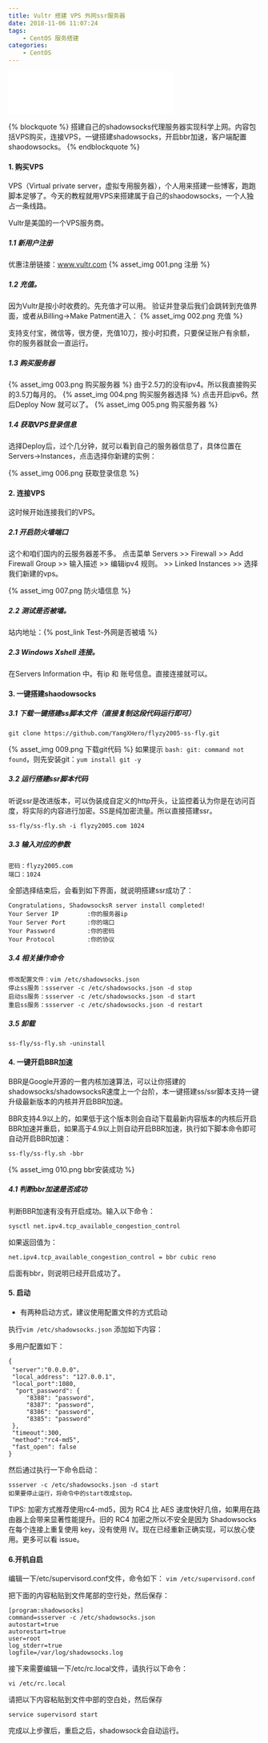 ```yaml
---
title: Vultr 搭建 VPS 外网ssr服务器
date: 2018-11-06 11:07:24
tags:
    - CentOS 服务搭建
categories:
    - CentOS
---
```

<iframe 
    frameborder="no" border="0" marginwidth="0" marginheight="0" width=330
 height=86 src="//music.163.com/outchain/player?type=2&id=25714146&auto=1&height=66"></iframe>

{% blockquote %}
搭建自己的shadowsocks代理服务器实现科学上网。内容包括VPS购买，连接VPS，一键搭建shadowsocks，开启bbr加速，客户端配置shaodowsocks。
{% endblockquote %}

#### 1. 购买VPS
VPS（Virtual private server，虚拟专用服务器），个人用来搭建一些博客，跑跑脚本足够了。今天的教程就用VPS来搭建属于自己的shaodowsocks，一个人独占一条线路。

Vultr是美国的一个VPS服务商。
##### 1.1 新用户注册
优惠注册链接：www.vultr.com
{% asset_img 001.png 注册 %}

##### 1.2 充值。
因为Vultr是按小时收费的。先充值才可以用。
验证并登录后我们会跳转到充值界面，或者从Billing->Make Patment进入：
{% asset_img 002.png 充值 %}

支持支付宝，微信等，很方便，充值10刀，按小时扣费，只要保证账户有余额，你的服务器就会一直运行。

##### 1.3 购买服务器
{% asset_img 003.png 购买服务器 %}
由于2.5刀的没有ipv4。所以我直接购买的3.5刀每月的。
{% asset_img 004.png 购买服务器选择 %}
点击开启ipv6。然后Deploy Now 就可以了。
{% asset_img 005.png 购买服务器 %}

##### 1.4 获取VPS登录信息
选择Deploy后，过个几分钟，就可以看到自己的服务器信息了，具体位置在Servers->Instances，点击选择你新建的实例：

{% asset_img 006.png 获取登录信息 %}

#### 2. 连接VPS
这时候开始连接我们的VPS。
##### 2.1 开启防火墙端口
这个和咱们国内的云服务器差不多。
点击菜单  Servers >> Firewall >> Add Firewall Group >> 输入描述 >> 编辑ipv4 规则。 >> Linked Instances >> 选择我们新建的vps。

{% asset_img 007.png 防火墙信息 %}

##### 2.2 测试是否被墙。
站内地址：{% post_link Test-外网是否被墙 %}


##### 2.3 Windows Xshell 连接。
在Servers Information 中。有ip 和 账号信息。直接连接就可以。


#### 3. 一键搭建shaodowsocks

##### 3.1 下载一键搭建ss脚本文件（直接复制这段代码运行即可）
    git clone https://github.com/YangXHero/flyzy2005-ss-fly.git
{% asset_img 009.png 下载git代码 %}
如果提示 `bash: git: command not found`，则先安装git：`yum install git -y`
##### 3.2 运行搭建ssr脚本代码
听说ssr是改进版本，可以伪装成自定义的http开头，让监控着认为你是在访问百度，将实际的内容进行加密。SS是纯加密流量。所以直接搭建ssr。

    ss-fly/ss-fly.sh -i flyzy2005.com 1024

##### 3.3 输入对应的参数
    
    密码：flyzy2005.com
    端口：1024

全部选择结束后，会看到如下界面，就说明搭建ssr成功了：

    Congratulations, ShadowsocksR server install completed!
    Your Server IP        :你的服务器ip
    Your Server Port      :你的端口
    Your Password         :你的密码
    Your Protocol         :你的协议
   

##### 3.4 相关操作命令
    修改配置文件：vim /etc/shadowsocks.json
    停止ss服务：ssserver -c /etc/shadowsocks.json -d stop
    启动ss服务：ssserver -c /etc/shadowsocks.json -d start
    重启ss服务：ssserver -c /etc/shadowsocks.json -d restart

##### 3.5 卸载
    ss-fly/ss-fly.sh -uninstall


#### 4. 一键开启BBR加速

BBR是Google开源的一套内核加速算法，可以让你搭建的shadowsocks/shadowsocksR速度上一个台阶，本一键搭建ss/ssr脚本支持一键升级最新版本的内核并开启BBR加速。

BBR支持4.9以上的，如果低于这个版本则会自动下载最新内容版本的内核后开启BBR加速并重启，如果高于4.9以上则自动开启BBR加速，执行如下脚本命令即可自动开启BBR加速：

    ss-fly/ss-fly.sh -bbr
{% asset_img 010.png bbr安装成功 %}
##### 4.1 判断bbr加速是否成功
判断BBR加速有没有开启成功。输入以下命令：
    
    sysctl net.ipv4.tcp_available_congestion_control
如果返回值为：
    
    net.ipv4.tcp_available_congestion_control = bbr cubic reno
后面有bbr，则说明已经开启成功了。

#### 5. 启动

* 有两种启动方式，建议使用配置文件的方式启动

执行`vim /etc/shadowsocks.json` 添加如下内容：

多用户配置如下：
```shell
{  
 "server":"0.0.0.0"，  
 "local_address": "127.0.0.1",  
 "local_port":1080,  
  "port_password": {  
     "8388": "password",  
     "8387": "password",  
     "8386": "password",  
     "8385": "password"  
 },  
 "timeout":300,  
 "method":"rc4-md5",  
 "fast_open": false  
}  
```
然后通过执行一下命令启动：

    ssserver -c /etc/shadowsocks.json -d start
    如果要停止运行，将命令中的start改成stop。

TIPS: 加密方式推荐使用rc4-md5，因为 RC4 比 AES 速度快好几倍，如果用在路由器上会带来显著性能提升。旧的 RC4 加密之所以不安全是因为 Shadowsocks 在每个连接上重复使用 key，没有使用 IV。现在已经重新正确实现，可以放心使用。更多可以看 issue。

#### 6.开机自启
编辑一下/etc/supervisord.conf文件，命令如下：
`vim /etc/supervisord.conf`

把下面的内容粘贴到文件尾部的空行处，然后保存：

    [program:shadowsocks]
    command=ssserver -c /etc/shadowsocks.json
    autostart=true
    autorestart=true
    user=root
    log_stderr=true
    logfile=/var/log/shadowsocks.log

接下来需要编辑一下/etc/rc.local文件，请执行以下命令：

    vi /etc/rc.local

请把以下内容粘贴到文件中部的空白处，然后保存

    service supervisord start

完成以上步骤后，重启之后，shadowsock会自动运行。







